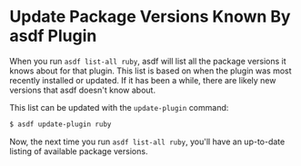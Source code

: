 # Update Package Versions Known By asdf Plugin

When you run `asdf list-all ruby`, asdf will list all the package versions it
knows about for that plugin. This list is based on when the plugin was most
recently installed or updated. If it has been a while, there are likely new
versions that asdf doesn't know about.

This list can be updated with the `update-plugin` command:

```bash
$ asdf update-plugin ruby
```

Now, the next time you run `asdf list-all ruby`, you'll have an up-to-date
listing of available package versions.
